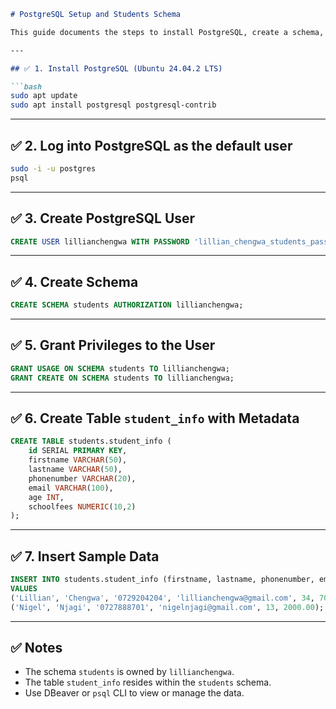 ````markdown
# PostgreSQL Setup and Students Schema

This guide documents the steps to install PostgreSQL, create a schema, grant privileges to a user, and create a sample table with metadata.

---

## ✅ 1. Install PostgreSQL (Ubuntu 24.04.2 LTS)

```bash
sudo apt update
sudo apt install postgresql postgresql-contrib
````

---

## ✅ 2. Log into PostgreSQL as the default user

```bash
sudo -i -u postgres
psql
```

---

## ✅ 3. Create PostgreSQL User

```sql
CREATE USER lillianchengwa WITH PASSWORD 'lillian_chengwa_students_password';
```

---

## ✅ 4. Create Schema

```sql
CREATE SCHEMA students AUTHORIZATION lillianchengwa;
```

---

## ✅ 5. Grant Privileges to the User

```sql
GRANT USAGE ON SCHEMA students TO lillianchengwa;
GRANT CREATE ON SCHEMA students TO lillianchengwa;
```

---

## ✅ 6. Create Table `student_info` with Metadata

```sql
CREATE TABLE students.student_info (
    id SERIAL PRIMARY KEY,
    firstname VARCHAR(50),
    lastname VARCHAR(50),
    phonenumber VARCHAR(20),
    email VARCHAR(100),
    age INT,
    schoolfees NUMERIC(10,2)
);
```

---

## ✅ 7. Insert Sample Data 

```sql
INSERT INTO students.student_info (firstname, lastname, phonenumber, email, age, schoolfees)
VALUES
('Lillian', 'Chengwa', '0729204204', 'lillianchengwa@gmail.com', 34, 7000.00),
('Nigel', 'Njagi', '0727888701', 'nigelnjagi@gmail.com', 13, 2000.00);
```

---

## ✅ Notes

* The schema `students` is owned by `lillianchengwa`.
* The table `student_info` resides within the `students` schema.
* Use DBeaver or `psql` CLI to view or manage the data.

```
